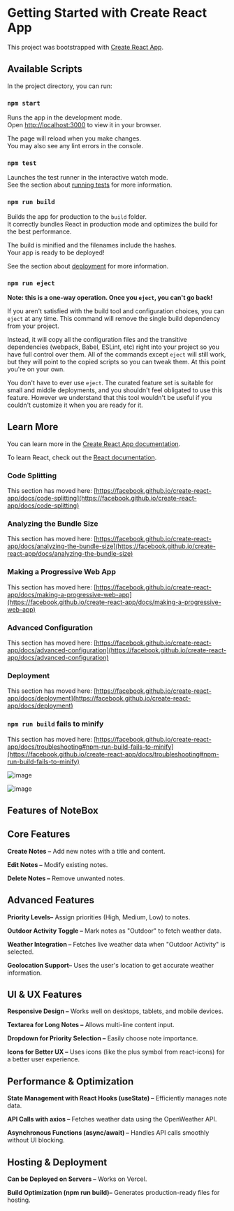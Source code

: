 # Getting Started with Create React App

This project was bootstrapped with [Create React App](https://github.com/facebook/create-react-app).

## Available Scripts

In the project directory, you can run:

### `npm start`

Runs the app in the development mode.\
Open [http://localhost:3000](http://localhost:3000) to view it in your browser.

The page will reload when you make changes.\
You may also see any lint errors in the console.

### `npm test`

Launches the test runner in the interactive watch mode.\
See the section about [running tests](https://facebook.github.io/create-react-app/docs/running-tests) for more information.

### `npm run build`

Builds the app for production to the `build` folder.\
It correctly bundles React in production mode and optimizes the build for the best performance.

The build is minified and the filenames include the hashes.\
Your app is ready to be deployed!

See the section about [deployment](https://facebook.github.io/create-react-app/docs/deployment) for more information.

### `npm run eject`

**Note: this is a one-way operation. Once you `eject`, you can't go back!**

If you aren't satisfied with the build tool and configuration choices, you can `eject` at any time. This command will remove the single build dependency from your project.

Instead, it will copy all the configuration files and the transitive dependencies (webpack, Babel, ESLint, etc) right into your project so you have full control over them. All of the commands except `eject` will still work, but they will point to the copied scripts so you can tweak them. At this point you're on your own.

You don't have to ever use `eject`. The curated feature set is suitable for small and middle deployments, and you shouldn't feel obligated to use this feature. However we understand that this tool wouldn't be useful if you couldn't customize it when you are ready for it.

## Learn More

You can learn more in the [Create React App documentation](https://facebook.github.io/create-react-app/docs/getting-started).

To learn React, check out the [React documentation](https://reactjs.org/).

### Code Splitting

This section has moved here: [https://facebook.github.io/create-react-app/docs/code-splitting](https://facebook.github.io/create-react-app/docs/code-splitting)

### Analyzing the Bundle Size

This section has moved here: [https://facebook.github.io/create-react-app/docs/analyzing-the-bundle-size](https://facebook.github.io/create-react-app/docs/analyzing-the-bundle-size)

### Making a Progressive Web App

This section has moved here: [https://facebook.github.io/create-react-app/docs/making-a-progressive-web-app](https://facebook.github.io/create-react-app/docs/making-a-progressive-web-app)

### Advanced Configuration

This section has moved here: [https://facebook.github.io/create-react-app/docs/advanced-configuration](https://facebook.github.io/create-react-app/docs/advanced-configuration)

### Deployment

This section has moved here: [https://facebook.github.io/create-react-app/docs/deployment](https://facebook.github.io/create-react-app/docs/deployment)

### `npm run build` fails to minify

This section has moved here: [https://facebook.github.io/create-react-app/docs/troubleshooting#npm-run-build-fails-to-minify](https://facebook.github.io/create-react-app/docs/troubleshooting#npm-run-build-fails-to-minify)


![image](https://github.com/user-attachments/assets/67b27b04-3c30-4ec3-931a-5dc453e8c95a)

![image](https://github.com/user-attachments/assets/3404847a-6adf-48d3-8614-23c6b4884ce9)


## Features of NoteBox


## Core Features


**Create Notes** **–** Add new notes with a title and content.


**Edit Notes –** Modify existing notes.


**Delete Notes –** Remove unwanted notes.



## Advanced Features


**Priority Levels–** Assign priorities (High, Medium, Low) to notes.


**Outdoor Activity Toggle –** Mark notes as "Outdoor" to fetch weather data.


**Weather Integration –** Fetches live weather data when "Outdoor Activity" is selected.


**Geolocation Support–** Uses the user's location to get accurate weather information.


## UI & UX Features


**Responsive Design –** Works well on desktops, tablets, and mobile devices.


**Textarea for Long Notes –** Allows multi-line content input.


**Dropdown for Priority Selection –** Easily choose note importance.


**Icons for Better UX –** Uses icons (like the plus symbol from react-icons) for a better user experience.


## Performance & Optimization


**State Management with React Hooks (useState) –** Efficiently manages note data.


**API Calls with axios –** Fetches weather data using the OpenWeather API.


**Asynchronous Functions (async/await) –** Handles API calls smoothly without UI blocking.


## Hosting & Deployment


**Can be Deployed on Servers –** Works on Vercel.


**Build Optimization (npm run build)–** Generates production-ready files for hosting.


